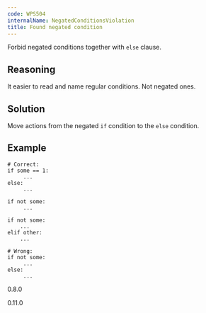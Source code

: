 ```yaml
---
code: WPS504
internalName: NegatedConditionsViolation
title: Found negated condition
---
```


Forbid negated conditions together with `else` clause.

## Reasoning
It easier to read and name regular conditions. Not negated ones.

## Solution
Move actions from the negated `if` condition to the `else`
condition.

## Example

    # Correct:
    if some == 1:
         ...
    else:
         ...
    
    if not some:
         ...
    
    if not some:
        ...
    elif other:
        ...
    
    # Wrong:
    if not some:
         ...
    else:
         ...

<div class="versionadded">

0.8.0

</div>

<div class="versionchanged">

0.11.0

</div>